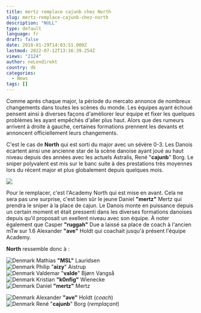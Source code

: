```yaml
---
title: mertz remplace cajunb chez North
slug: mertz-remplace-cajunb-chez-north
description: "NULL"
type: default
language: fr
draft: false
date: 2018-01-29T14:03:51.000Z
lastmod: 2022-07-12T13:16:39.254Z
views: "2124"
author: neLendirekt
country: dk
categories:
  - News
tags: []
---
```

Comme après chaque major, la période du mercato annonce de nombreux changements dans toutes les scènes du monde. Les équipes ayant échoué pensent ainsi à diverses façons d'améliorer leur équipe et fixer les quelques problèmes les ayant empêchés d'aller plus haut. Alors que des rumeurs arrivent à droite à gauche, certaines formations prennent les devants et annoncent officiellement leurs changements.

C'est le cas de **North** qui est sorti du major avec un sévère 0-3\. Les Danois écartent ainsi une ancienne star de la scène danoise ayant joué au haut niveau depuis des années avec les actuels Astralis, René "**cajunb**" Borg. Le sniper polyvalent est mis sur le banc suite à des prestations très moyennes lors du récent major et plus globalement depuis quelques mois.

![](//picture/5a1f6ba836978/pic.jpg)

Pour le remplacer, c'est l'Academy North qui est mise en avant. Cela ne sera pas une surprise, c'est bien sûr le jeune Daniel **"mertz"** Mertz qui prendra le sniper à la place de cajun. Le Danois monte en puissance depuis un certain moment et était pressenti dans les diverses formations danoises depuis qu'il proposait un exellent niveau avec son équipe. À noter également que Casper **"ruggah"** Due a laissé sa place de coach à l'ancien mTw sur 1.6 Alexander **"ave"** Holdt qui coachait jusqu'à présent l'équipe Academy.

**North** ressemble donc à :

![Denmark](/images/countries/dk.svg)⁠ Mathias **"MSL"** Lauridsen  
![Denmark](/images/countries/dk.svg)⁠ Philip "**aizy**" Aistrup  
![Denmark](/images/countries/dk.svg)⁠ Valdemar "**valde**" Bjørn Vangså  
![Denmark](/images/countries/dk.svg)⁠ Kristian **"k0nfig"** Wienecke  
![Denmark](/images/countries/dk.svg)⁠ Daniel **"mertz"** Mertz

![Denmark](/images/countries/dk.svg)⁠ Alexander **"ave"** Holdt (_coach_)  
![Denmark](/images/countries/dk.svg)⁠ René "**cajunb**" Borg (_remplaçant_)
